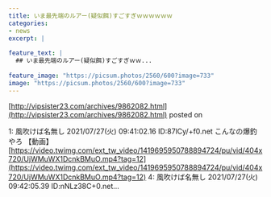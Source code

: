```yaml
---
title: いま最先端のルアー(疑似餌)すごすぎｗｗｗｗｗｗ
categories:
- news
excerpt: |
  
feature_text: |
  ## いま最先端のルアー(疑似餌)すごすぎｗｗ...
  
feature_image: "https://picsum.photos/2560/600?image=733"
image: "https://picsum.photos/2560/600?image=733"
---
```


[http://vipsister23.com/archives/9862082.html](http://vipsister23.com/archives/9862082.html)
posted on 

<!--more-->

1: 風吹けば名無し 2021/07/27(火) 09:41:02.16 ID:87lCy/+f0.net こんなの爆釣やろ 【動画】 [https://video.twimg.com/ext_tw_video/1419695950788894724/pu/vid/404x720/UjWMuWX1DcnkBMuO.mp4?tag=12](https://video.twimg.com/ext_tw_video/1419695950788894724/pu/vid/404x720/UjWMuWX1DcnkBMuO.mp4?tag=12) 4: 風吹けば名無し 2021/07/27(火) 09:42:05.39 ID:nNLz38C+0.net...
